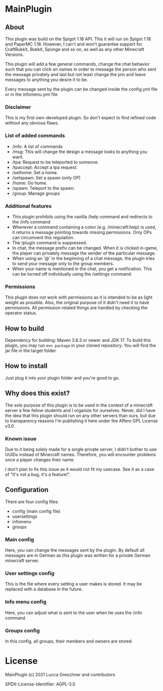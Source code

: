# MainPlugin
## About
This plugin was build on the Spigot 1.18 API. This it will run on Spigot 1.18 and PaperMC 1.18. 
However, I can't and won't guarantee support for CraftBukkit, Bukkit, Sponge and so on, as well as any other Minecraft Versions. 

This plugin will add a few general commands, 
change the chat behavior such that you can click on names in order to message the person who sent the message privately 
and last but not least change the join and leave messages to anything you desire it to be.

Every message sent by the plugin can be changed inside the config.yml file or in the infomenu.yml file

### Disclaimer
This is my first own-developed plugin. So don't expect to find refined code without any obvious flaws.

### List of added commands
- /info: A list of commands
- /msg: This will change the design a message looks to anything you want.
- /tpa: Request to be teleported to someone.
- /tpaccept: Accept a tpa request.
- /sethome: Set a home.
- /setspawn: Set a spawn (only OP)
- /home: Go home.
- /spawn: Teleport to the spawn.
- /group: Manage groups

### Additional features
- This plugin prohibits using the vanilla /help command and redirects to the /info command
- Whenever a command containing a colon (e.g. /minecraft:help) is used, it returns a message pointing towards missing permissions. Only OPs can circumvent this regulation.
- The /plugin command is suppressed.
- In chat, the message prefix can be changed. When it is clicked in-game, the player can privately message the sender of the particular message.
- When using an '@<groupTag>' in the beginning of a chat message, the plugin tries to send your message only to the group members.
- When your name is mentioned in the chat, you get a notification. This can be turned off individually using the /settings command.

### Permissions
This plugin does not work with permissions as it is intended to be as light weight as possible. Also, the original purpose of it didn't need it to have permissions.
All permission related things are handled by checking the operator status.

## How to build
Dependency for building: Maven 3.6.3 or newer and JDK 17.
To build this plugin, you may run `mvn package` in your cloned repository. You will find the jar file in the target folder.

## How to install
Just plug it into your plugin folder and you're good to go.

## Why does this exist?
The sole purpose of this plugin is to be used in the context of a minecraft server a few fellow students and I organize for ourselves. Never, did I have the idea that this plugin should run on any other servers than ours, but due to transparency reasons I'm publishing it here under the Affero GPL License v3.0.

### Known issue
Due to it being solely made for a single private server, I didn't bother to use UUIDs instead of Minecraft names. Therefore, you will encounter problems once a player changes their name.

I don't plan to fix this issue as it would not fit my usecase. See it as a case of "It's not a bug, it's a feature!".

## Configuration
There are four config files:
- config (main config file)
- usersettings
- infomenu
- groups

### Main config
Here, you can change the messages sent by the plugin. By default all messages are in German as this plugin was written for a private German minecraft server.

### User settings config
This is the file where every setting a user makes is stored. It may be replaced with a database in the future.

### Info menu config
Here, you can adjust what is sent to the user when he uses the /info command.

### Groups config
In this config, all groups, their members and owners are stored.

# License
MainPlugin (c) 2021 Lucca Greschner and contributors

SPDX-License-Identifier: AGPL-3.0
